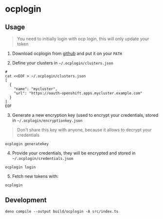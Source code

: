 # ocplogin

## Usage
> You need to initially login with ocp login, this will only update your token

1. Download ocplogin from [github](https://github.com/danielr1996/ocplogin/releases) and put it on your `PATH`

2. Define your clusters in `~/.ocplogin/clusters.json`
```shell
# 
cat <<EOF > ~/.ocplogin/clusters.json
[
  {
    "name": "mycluster",
    "url": "https://oauth-openshift.apps.mycluster.example.com"
  }
]
EOF
```

3. Generate a new encryption key (used to encrypt your credentials, stored in `~/.ocplogin/encryptionkey.json`
> Don't share this key with anyone, because it allows to decrypt your credentials

```shell
ocplogin generatekey
```

4. Provide your credentials, they will be encrypted and stored in `~/.ocplogin/credentials.json`
```shell
ocplogin login
```

5. Fetch new tokens with:
```shell
ocplogin
```

## Development
```shell
deno compile --output build/ocplogin -A src/index.ts
```